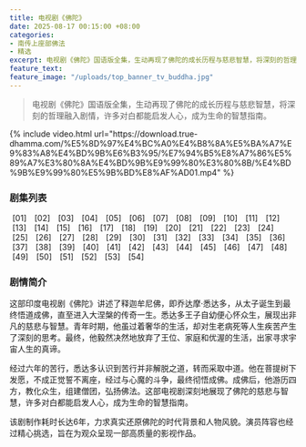 ```yaml
---
title: 电视剧《佛陀》
date: 2025-08-17 00:15:00 +08:00
categories:
- 南传上座部佛法
- 精选
excerpt: 电视剧《佛陀》国语版全集，生动再现了佛陀的成长历程与慈悲智慧，将深刻的哲理融入剧情，许多对白都能启发人心，成为生命的智慧指南。
feature_text: 
feature_image: "/uploads/top_banner_tv_buddha.jpg"
---
```


> 电视剧《佛陀》国语版全集，生动再现了佛陀的成长历程与慈悲智慧，将深刻的哲理融入剧情，许多对白都能启发人心，成为生命的智慧指南。

<div id="video-player-container">
  {% include video.html url="https://download.true-dhamma.com/%E5%8D%97%E4%BC%A0%E4%B8%8A%E5%BA%A7%E9%83%A8%E4%BD%9B%E6%B3%95/%E7%94%B5%E8%A7%86%E5%89%A7%E3%80%8A%E4%BD%9B%E9%99%80%E3%80%8B/%E4%BD%9B%E9%99%80%E5%9B%BD%E8%AF%AD01.mp4" %}
</div>

### 剧集列表

<div class="episode-links">
  <a href="#" class="episode-link" data-episode="01">[01]</a>
  <a href="#" class="episode-link" data-episode="02">[02]</a>
  <a href="#" class="episode-link" data-episode="03">[03]</a>
  <a href="#" class="episode-link" data-episode="04">[04]</a>
  <a href="#" class="episode-link" data-episode="05">[05]</a>
  <a href="#" class="episode-link" data-episode="06">[06]</a>
  <a href="#" class="episode-link" data-episode="07">[07]</a>
  <a href="#" class="episode-link" data-episode="08">[08]</a>
  <a href="#" class="episode-link" data-episode="09">[09]</a>
  <a href="#" class="episode-link" data-episode="10">[10]</a>
  <a href="#" class="episode-link" data-episode="11">[11]</a>
  <a href="#" class="episode-link" data-episode="12">[12]</a>
  <a href="#" class="episode-link" data-episode="13">[13]</a>
  <a href="#" class="episode-link" data-episode="14">[14]</a>
  <a href="#" class="episode-link" data-episode="15">[15]</a>
  <a href="#" class="episode-link" data-episode="16">[16]</a>
  <a href="#" class="episode-link" data-episode="17">[17]</a>
  <a href="#" class="episode-link" data-episode="18">[18]</a>
  <a href="#" class="episode-link" data-episode="19">[19]</a>
  <a href="#" class="episode-link" data-episode="20">[20]</a>
  <a href="#" class="episode-link" data-episode="21">[21]</a>
  <a href="#" class="episode-link" data-episode="22">[22]</a>
  <a href="#" class="episode-link" data-episode="23">[23]</a>
  <a href="#" class="episode-link" data-episode="24">[24]</a>
  <a href="#" class="episode-link" data-episode="25">[25]</a>
  <a href="#" class="episode-link" data-episode="26">[26]</a>
  <a href="#" class="episode-link" data-episode="27">[27]</a>
  <a href="#" class="episode-link" data-episode="28">[28]</a>
  <a href="#" class="episode-link" data-episode="29">[29]</a>
  <a href="#" class="episode-link" data-episode="30">[30]</a>
  <a href="#" class="episode-link" data-episode="31">[31]</a>
  <a href="#" class="episode-link" data-episode="32">[32]</a>
  <a href="#" class="episode-link" data-episode="33">[33]</a>
  <a href="#" class="episode-link" data-episode="34">[34]</a>
  <a href="#" class="episode-link" data-episode="35">[35]</a>
  <a href="#" class="episode-link" data-episode="36">[36]</a>
  <a href="#" class="episode-link" data-episode="37">[37]</a>
  <a href="#" class="episode-link" data-episode="38">[38]</a>
  <a href="#" class="episode-link" data-episode="39">[39]</a>
  <a href="#" class="episode-link" data-episode="40">[40]</a>
  <a href="#" class="episode-link" data-episode="41">[41]</a>
  <a href="#" class="episode-link" data-episode="42">[42]</a>
  <a href="#" class="episode-link" data-episode="43">[43]</a>
  <a href="#" class="episode-link" data-episode="44">[44]</a>
  <a href="#" class="episode-link" data-episode="45">[45]</a>
  <a href="#" class="episode-link" data-episode="46">[46]</a>
  <a href="#" class="episode-link" data-episode="47">[47]</a>
  <a href="#" class="episode-link" data-episode="48">[48]</a>
  <a href="#" class="episode-link" data-episode="49">[49]</a>
  <a href="#" class="episode-link" data-episode="50">[50]</a>
  <a href="#" class="episode-link" data-episode="51">[51]</a>
  <a href="#" class="episode-link" data-episode="52">[52]</a>
  <a href="#" class="episode-link" data-episode="53">[53]</a>
  <a href="#" class="episode-link" data-episode="54">[54]</a>
</div>
<script>
  document.addEventListener("DOMContentLoaded", function() {
    const episodeLinks = document.querySelectorAll('.episode-link');
    const videoPlayerContainer = document.getElementById('video-player-container');
    const baseUrl = "https://download.true-dhamma.com/%E5%8D%97%E4%BC%A0%E4%B8%8A%E5%BA%A7%E9%83%A8%E4%BD%9B%E6%B3%95/%E7%94%B5%E8%A7%86%E5%89%A7%E3%80%8A%E4%BD%9B%E9%99%80%E3%80%8B/%E4%BD%9B%E9%99%80%E5%9B%BD%E8%AF%AD";

    episodeLinks.forEach(link => {
      link.addEventListener('click', function(event) {
        event.preventDefault();
        const episodeNumber = this.getAttribute('data-episode');
        const videoUrl = `${baseUrl}${episodeNumber}.mp4`;

        // 动态更新Jekyll include的url参数是不直接可行的
        // 因此，我们直接替换播放器HTML
        videoPlayerContainer.innerHTML = `
          <video controls="" width="100%" autoplay>
            <source src="${videoUrl}" type="video/mp4" />
            您的浏览器不支持 HTML5 video 标签。
          </video>
        `;
      });
    });
  });
</script>
<style>
.episode-links a {
  margin: 0 5px;
  text-decoration: none;
}
</style>

### 剧情简介

这部印度电视剧《佛陀》讲述了释迦牟尼佛，即乔达摩·悉达多，从太子诞生到最终悟道成佛，直至进入大涅槃的传奇一生。悉达多王子自幼便心怀众生，展现出非凡的慈悲与智慧。青年时期，他虽过着奢华的生活，却对生老病死等人生疾苦产生了深刻的思考。最终，他毅然决然地放弃了王位、家庭和优渥的生活，出家寻求宇宙人生的真谛。

经过六年的苦行，悉达多认识到苦行并非解脱之道，转而采取中道。他在菩提树下发愿，不成正觉誓不离座，经过与心魔的斗争，最终彻悟成佛。成佛后，他游历四方，教化众生，组建僧团，弘扬佛法。这部电视剧深刻地展现了佛陀的慈悲与智慧，许多对白都能启发人心，成为生命的智慧指南。

该剧制作耗时长达6年，力求真实还原佛陀的时代背景和人物风貌。演员阵容也经过精心挑选，旨在为观众呈现一部高质量的影视作品。